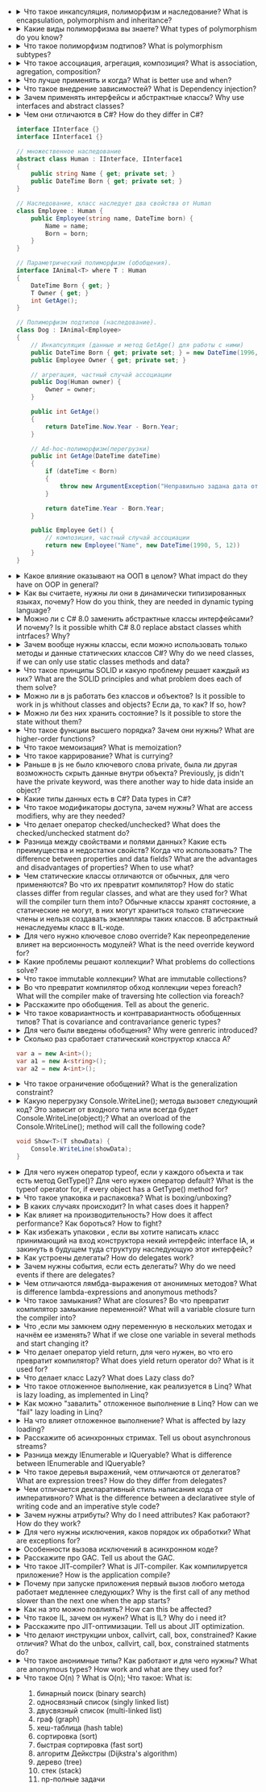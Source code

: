 <ul>
<li><details>
<summary>
Что такое инкапсуляция, полиморфизм и наследование? What is encapsulation, polymorphism and inheritance?
</summary>

`
Инкапсуляция - это механизм, который объединяет данные и код, манипулирующий зтими данными, а также защищает и то, и другое от внешнего вмешательства или неправильного использования.
Полиморфизм - это свойство, которое позволяет одно и то же имя использовать для решения двух или более схожих, но технически разных задач.
Наследование - это процесс, посредством которого один объект может приобретать свойства другого.
`
</details></li>


<li><details>
<summary>
Какие виды полиморфизма вы знаете?
What types of polymorphism do you know?
</summary>

`
Ad-hoc-полиморфизм(перегрузки).
Параметрический полиморфизм (обобщения).
Полиморфизм подтипов (наследование).
`
</details></li>


<li><details>
<summary>
Что такое полиморфизм подтипов? What is polymorphism subtypes?
</summary>

`
Полиморфизм подтипов (полиморфизм) — свойство системы, позволяющее использовать объекты с одинаковым интерфейсом без информации о типе и внутренней структуре объекта.
`
</details></li>


<li><details>
<summary>
Что такое ассоциация, агрегация, композиция? What is association, agregation, composition?
</summary>

`
Ассоциация - это отношение, при котором объекты одного типа неким образом связаны с объектами другого типа. Например, объект одного типа содержит или использует объект другого типа. Например, игрок играет в определенной команде.
Композиция определяет отношение HAS A, то есть отношение "имеет". Например, в класс автомобиля содержит объект класса электрического двигателя, при этом класс автомобиля создает объект двигателя.
От композиции следует отличать агрегацию. Она также предполагает отношение HAS A, но реализуется она иначе(через внедрение  зависимести).
`
</details></li>


<li><details>
<summary>
Что лучше применять и когда? What is better use and when?
</summary>

`
Агрегацию, всегда, за исключением ,базовых и ненаследуемых типов.
`
</details></li>

<li><details>
<summary>
Что такое внедрение зависимостей? What is Dependency injection?
</summary>

`
Внедрение зависимости — процесс предоставления внешней зависимости программному компоненту. Является специфичной формой «инверсии управления» (англ. Inversion of control, IoC), 
когда она применяется к управлению зависимостями.
В полном соответствии с принципом единственной обязанности объект отдаёт заботу о построении требуемых ему зависимостей внешнему, специально предназначенному для этого общему механизму.
`
</details></li>

<li><details>
<summary>
Зачем применять интерфейсы и абстрактные классы? Why use interfaces and abstract classes?
</summary>

`
Что бы агрегировать их как зависимости и вместо них подставлять любой из их подтипов, что обеспечивает переиспользуемость класса для любого из этих подтипов.
`
</details></li>

<li><details>
<summary>
Чем они отличаются в C#? How do they differ in C#?
</summary>

`
Интерфейсы имеют множественное наследование.
`
</details></li>

```C#
interface IInterface {}
interface IInterface1 {}

// множественное наследование
abstract class Human : IInterface, IInterface1
{
    public string Name { get; private set; }
    public DateTime Born { get; private set; }
}

// Наследование, класс наследует два свойства от Human
class Employee : Human {
    public Employee(string name, DateTime born) {
        Name = name;
        Born = born;
    }
}

// Параметрический полиморфизм (обобщения).
interface IAnimal<T> where T : Human
{
    DateTime Born { get; }
    T Owner { get; }
    int GetAge();
}

// Полиморфизм подтипов (наследование).
class Dog : IAnimal<Employee>
{
    // Инкапсуляция (данные и метод GetAge() для работы с ними)
    public DateTime Born { get; private set; } = new DateTime(1996, 3, 24);
    public Employee Owner { get; private set; }

    // агрегация, частный случай ассоциации
    public Dog(Human owner) {
        Owner = owner;
    }

    public int GetAge()
    {
        return DateTime.Now.Year - Born.Year;
    }

    // Ad-hoc-полиморфизм(перегрузки)
    public int GetAge(DateTime dateTime)
    {
        if (dateTime < Born)
        {
            throw new ArgumentException("Неправильно задана дата отсчета");
        }

        return dateTime.Year - Born.Year;
    }

    public Employee Get() {
        // композиция, частный случай ассоциации
        return new Employee("Name", new DateTime(1990, 5, 12))
    }
}
```

<li><details>
<summary>
Какое влияние оказывают на ООП в целом?
What impact do they have on OOP in general?
</summary>

`
Позволяют сокращать количество написания кода за счет переиспользования класса для разных подтипов агрегируемого типа.
`
</details></li>

<li><details>
<summary>
Как вы считаете, нужны ли они в динамически типизированных языках, почему?
How do you think, they are needed in dynamic typing language?
</summary>

`
Нет, это было введено для ООП в статически типизированных языках, в противном случае порождалось бы много классов, потому что нельзя было бы переиспользовать старые.
`
</details></li>

<li><details>
<summary>
Можно ли с C# 8.0 заменить абстрактные классы интерфейсами? И почему?
Is it possible whith C# 8.0 replace abstact classes whith intrfaces? Why?
</summary>

`
С C# 8.0 в интерфейсах появилась реализация методов по-умолчанию. Разница в том, что эта реализация наследуется явно, поэтому объект-наследник необходимо приводить вверх по дереву наследования для использования наследуемого функционала.
`

```C#
interface IShow
{
    public void Show()
    {
        Console.WriteLine("Show method");
    }
}

class Show: IShow
{

}

public static void Main() 
{
    show.Show(); // ошибка
    ((IShow)show).Show(); // рабтает
}
```
</details></li>

<li><details>
<summary>
Зачем вообще нужны классы, если можно использовать только методы и данные статических классов C#?
Why do we need classes, if we can only use static classes methods and data?
</summary>

`
Классы могут хранить состояние. В функциональных языках для этого используют замыкание.
`
</details></li>

<li><details>
<summary>
Что такое принципы SOLID и какую проблему решает каждый из них?
What are the SOLID principles and what problem does each of them solve?
</summary>

`
1.Принцип единой ответственности позволяет не перегружать класс лишними задачами. Особенно хорошо помогает его соблюдать тестирование.
2.Подстановки Барбары Лисков. Позволяет делать одинаковое ожидаемое поведение от любого класса в дереве наследования одного функционала, в этом так же помогает контрактное программирование.
3.Разделения интерфейсов. Позволяет не наследовать лишние члены интерфейса ,а только необходимые для типа. Чего нельзя добиться абстрактными классами из-за отсутствия множественного наследования.
4.Системы должны быть доступня для расширения, но закрыты для изменения. Это происходит за счет полииморфизма подтипов и внедрения зависимостей, где мы используем наследование, 
что бы какой-либо сущьностью переиспользовать новыцй функционал, а не изменять старый для внесения новго
5.Принцип инверсии зависимостей. Позволяет разорвать зависимость между членами в зависимость от абстракций (интерфейсов и абстрактных классов).
`
</details></li>

<li><details>
<summary>
Можно ли в js работать без классов и объектов? 
Is it possible to work in js whithout classes and objects?
Если да, то как?
If so, how?
</summary>

`
Да, используя замыкание.
`
</details></li>

<li><details>
<summary>
Можно ли без них хранить состояние?
Is it possible to store the state without them?
</summary>

`
Да, через замыкание, котрое позволяет хранить состояние.
`

```javascript
function sumWrapper(a: number)
{
    return (b: number): number => a + b;
}

const sum = sumWrapper(4);
const result = sum(5); // 9
```
</details></li>

<li><details>
<summary>
Что такое функции высшего порядка?
Зачем они нужны?
What are higher-order functions?
</summary>

`
Фнкции, которые могут принимать другие функции и возвращать функции. Для реализации замыкания и как агрегация.
`

```javascript
function sumWrapper(a: number, func(f: number) => number)
{
    return (b: number): number => func(a + b);
}
```
</details></li>

<li><details>
<summary>
Что такое мемоизация? 
What is memoization?
</summary>

`
Мемоизация(иногда называют декорирование) - это кеширование внутри состояния объекта или функции(замыкание) результатов выполнения длительных операций с целью повышения производительности вычислений с одинаковыми входными данными.
Для этого Функции или методы должны быть детерментированными. К недостаткам подхода можно отнести усложнение системы и расходование памяти.
`

```javascript
function cachingDecorator(func) {
  let cache = new Map();

  return function(x) {
    if (cache.has(x)) {    // если кеш содержит такой x,
      return cache.get(x); // читаем из него результат
    }

    let result = func(x); // иначе, вызываем функцию

    cache.set(x, result); // и кешируем (запоминаем) результат
    return result;
  };
}
```
</details></li>

<li><details>
<summary>
Что такое каррирование?
What is currying?
</summary>

`
Каррирование - это процесс, в ходе которого можно вызовом одной функции вернуть другу и вызвать последнюю, что приводит к такому уоду : get(5)(4);
В основном используется для замыканий и хранения состояния внутри функции, объекта.
`

```javascript
const result = sumWrapper(4)(5); // 9
```
</details></li>

<li><details>
<summary>
Раньше в js не было ключевого слова private, была ли другая возможность скрыть данные внутри объекта?
Previously, js didn't have the private keyword, was there another way to hide data inside an object?
</summary>

`
С помощью замыкания.
`
</details></li>

<li><details>
<summary>
Какие типы данных есть в C#?
Data types in C#?
</summary>

`
Ссылочные и значимые.
Одни передаются по ссылке - передеается адрес в куче. А другие по значению - копирется все значение.
Типы значений:

Целочисленные типы (byte, sbyte, short, ushort, int, uint, long, ulong)

Типы с плавающей запятой (float, double)

Тип decimal

Тип bool

Тип char

Перечисления enum

Структуры (struct)

Ссылочные типы:

Тип object

Тип string

Классы (class)

Интерфейсы (interface)

Делегаты (delegate)
`

```C#
static void Main()
{
    int i = 5;
    A(i);
    Console.WriteLine(i);

    B b = new B();
    A(b);
    Console.WriteLine(b.N); // 10
}


static void A(int i)
{
    i = default;
}

static void A(B b)
{
    b.N = 10;
}
```
</details></li>

<li><details>
<summary>
Что такое модификаторы доступа, зачем нужны?
What are access modifiers, why are they needed?
</summary>

`
Модификаторы доступа позволяют задать допустимую область видимости для членов класса.
`

```C#
class Program
{
    public int A;

    private int a;

    protected int B;

    internal int b;

    protected internal int C;

    private protected int c;

    static void Main()
    {
        
    }

}
```
</details></li>

<li><details>
<summary>
Что делает оператор checked/unchecked?
What does the checked/unchecked statment do?
</summary>

`
Проверка на выход за пределы допустимого диапазона при арифметических вычислений. 

`

```C#
checked (выражение)
checked {
// проверяемые операторы
}

int b = unchecked((byte)int.Parse(Console.ReadLine()));
```
</details></li>

<li><details>
<summary>
Разница между свойствами и полями данных? 
Какие есть преимущества и недостатки свойств? 
Когда что использовать?
The difference between properties and data fields?
What are the advantages and disadvantages of properties?
When to use what?
</summary>

`
Поля - это данные объекта, а свойства - методы для работы с ними.
Свойства могут сделаать проверку входных и выходных значений поля, изменить значение поля, использовать любую логику обработки до и после обращения к полю.
Однако это методы, хотя воспринимаются, как поля при написании кода.Так, например, DateTime.Now по мнению Рихтера является ошибкой, потому что результат вызова не детерминтирован.
Более того при вызове свойства структуры внутри метода с ключевым словом in будет создаваться ее копия:
`
```C#
Get(in Point point) {
    int x = point.X;
    ...
}
```
`
Объясняется это тем, что in гарантирует неизменяемость, в то время как свойство X может быть следующим: public int X => ++x;
что изменит состояние объекта структуры. Поэтому создается defensive copy(защитна копия) структуры и значение ее не изменится. Это неочевидное поведение системы.

В большинстве случаев лучше применять свойства(автосвойства), за исключением приватных константных и неизменяемых значений. Поля более производительные и уменьшают количесво IL кода и логики.
`
```C#
class Prog
{
private int a; // поле данных
    public int A {get => a; set { a = value } } // свойство
}
```
</details></li>

<li><details>
<summary>
Чем статические классы отличаются от обычных, для чего применяются? Во что их превратит компилятор?
How do static classes differ from regular classes, and what are they used for? What will the compiler turn them into?
Обычные классы хранят состояние, а статические не могут, в них могут храниться только статические члены и нельзя создавать экземпляры таких классов.
В абстрактный ненаследуемы класс в IL-коде.
</summary>

`
Обычные классы хранят состояние, а статические не могут, в них могут храниться только статические члены и нельзя создавать экземпляры таких классов.
В абстрактный ненаследуемы класс в IL-коде.
`

```C#
static void Main()
{
    // вызов метода статического класса
    Enumerable.Range(1, 5);

    // создание экземпляра и вызов метода обычного класса
    var list = new List<int>;
    list.Add(5);
}
```
</details></li>

<li><details>
<summary>
Для чего нужно ключевое слово override? Как переопределение влияет на версионность модулей?
What is the need override keyword for?
</summary>

`
Для переопределения наследуемых членов класса в случае необходимости.
`
```C#
        abstract class Abstract
        {
            public virtual void Show()
            {
                Console.WriteLine("virtual");
            }
        }

        class  A : Abstract
        {
            public override void Show()
            {
                Console.WriteLine("override");
            }
        }
```

</details></li>

<li><details>
<summary>
Какие проблемы решают коллекции?
What problems do collections solve?
</summary>

`
Когда есть необходимость добавления элемента в массив, нужно его увеличивать, коллекции же 
инкапсулируют в себе массив, который при достижении конца увеличивается не на одну ячейку, а более, хотя снаружи ведут себя как обычный массив.
`
</details></li>

<li><details>
<summary>
Что такое immutable коллекции?
What are immutable collections?
</summary>

`
Это неизменяемые коллекции, при  изменении которой, создается новый объект коллекции.
`
</details></li>

<li><details>
<summary>
Во что превратит компилятор обход коллекции через foreach?
What will the compiler make of traversing hte collection via foreach?
</summary>

`
Вызов GetEnumarator(); и получение элемента энумератора через MoveNext(); В конце цикла вызывается Dispose(); энумератора.
`
</details></li>

<li><details>
<summary>
Расскажите про обобщения.
Tell as about the generic.
</summary>

`

`
</details></li>

<li><details>
<summary>
Что такое ковариантность и контравариантность обобщенных типов? 
That is covariance and contravariance generic types?
</summary>

`
Ковариа́нтность и контравариа́нтность в программировании — способы переноса наследования типов на производные от них типы.
`

```C#
delegate TResult Func<in T, out TResult>(T arg);
public interface IComparable<in T> { ... }
```
</details></li>

<li><details>
<summary>
Для чего были введены обобщения?
Why were genreric introduced?
</summary>

`
Для безопасности типов и избегания упаковки и распаковки.
`

```C#
var list = new List<int>();
// компилятор будет ругаться на тип. отличный от int
// упакоки значения не рпоизойдет
list.Add(453);
```
</details></li>

<li><details>
<summary>
Сколько раз сработает статический конструктор класса A<T>?

```C#
var a = new A<int>();
var a1 = new A<string>();
var a2 = new A<int>();
```
</summary>

`
2 раза, потому что создастся 2 типа.
`
</details></li>

<li><details>
<summary>
Что такое ограничение обобщений?
What is the generalization constraint?
</summary>

`
Ограничивает входные типы интерфейсами, классами, наличием конструктора без параметра, cтруктурами.
`

```C#
// На вход принимаются структуры
public void Method<T>(T parameter) where T : struct
```
</details></li>

<li><details>
<summary>
Какую перегрузку Console.WriteLine(); метода вызовет следующий код? Это зависит от входного типа или всегда будет Console.WriteLine(object);?
What an overload of the Console.WriteLine(); method will call the following code?

```C#
void Show<T>(T showData) {
    Console.WriteLine(showData);
}
```
</summary>

`
Всегда Console.WriteLine(Object), потому что обощения не могут определять перегрузку во время выполнения.
`
</details></li>

<li><details>
<summary>
Для чего нужен оператор typeof, если у каждого объекта и так есть метод GetType()? Для чего нужен оператор default?
What is the typeof operator for, if every object has a GetType() method for?
</summary>

`
typeof применяется, когда нет экземпляра объекта и что бы не вызывать упаковку. default позволяет задать значение по-умолчанию, когда не известен конктретный тип(обобщения).
`
</details></li>

<li><details>
<summary>
Что такое упаковка и распаковка?
What is boxing/unboxing?
</summary>

`
Преобразование значимого типа в ссылочный и обратно.
`
</details></li>

<li><details>
<summary>
В каких случаях происходит?
In what cases does it happen?
</summary>

`
Упаковка возникает в двух случаях:
- приведение к ссылочному типу
- вызов непереопределённых наследуемых методов
`
</details></li>

<li><details>
<summary>
Как влияет на производительность? 
How does it affect performance?
Как бороться?
How to fight?
</summary>

`
Производительность падает в несколько раз, зависит от размера структуры. Обобщениями и оперетором typeof().
`
</details></li>

<li><details>
<summary>
Как избежать упаковки , если вы хотите написать класс принимающий на вход  конструктора некий интерфейс interface IA, и закинуть в будущем туда структуру наследующую этот интерфейс?
</summary>

`
Единственным способом будет создать обобщенный клас с ограничением обобщения на интерфейс IA.
`
</details></li>

<li><details>
<summary>
Как устроены делегаты?
How do delegates work?
</summary>

`
Содержит поле типа object, которое хранит экземпляр объекта или структуры вызываемого метода, или null, если вызывается статический метод.Делегаты неизменяемы.Может хранить только один метод и массив делегатов, в случачае использования цепочки вызовов.
`
</details></li>

<li><details>
<summary>
Зачем нужны события, если есть делегаты?
Why do we need events if there are delegates?
</summary>

`
События нельзя вызвать за пределами объекта, на них можно только подписаться, так же они предоставляют два метода добавления и удаления делегата и могут нести в себе дополнительную логику, этим они похожи на свойства.
`
</details></li>

<li><details>
<summary>
Чем отличаются лямбда-выражения от анонимных методов?
What is difference lambda-expressions and anonymous methods?
</summary>

`
В общем ничем, кроме незначительной разницы:
В анонимных методах мы можем обойтись без параметров, если даже это и ожидается:
`

```C#
public event EventHandler SomeEvent;
...
SomeEvent += delegate { Console.WriteLine("some information") };
```
</details></li>

<li><details>
<summary>
Что такое замыкания?
What are closures?
Во что превратит компилятор замыкание переменной?
What will a variable closure turn the compiler into?
</summary>

`
Это свойство ананимного метода или лямбда-выражения хранить значение внешней переменной, которое может измениться за его пределами.
В класс с полем переменной и этим методом.
`
</details></li>

<li><details>
<summary>
Что ,если мы замкнем одну переменную в нескольких методах и начнём ее изменять?
What if we close one variable in several methods and start changing it?
</summary>

`
Компилятор создаст класс с полем переменной и этими методами, следовательно каждый метод будет изменять значение переменной, а другой будет получать уже измененное значение, как состояние объекта.
`
</details></li>

<li><details>
<summary>
Что делает оператор yield return, для чего нужен, во что его превратит компилятор?
What does yield return operator do? What is it used for?
</summary>

`
Создаёт два класса, наследуемые от IEnumerable и IEnumerator. из метода возвращается класс соответствующий возвращаемому значению.
В IEnumerator.Dispose(); закладывается финализатор (finnaly).
`
</details></li>

<li><details>
<summary>
Что делает класс Lazy<T>?
What does Lazy<T> class do?
</summary>

`
Создает экземпляр инкапсулируемого объекта T только при обращении к экземпляру Lazy<T>.
`
</details></li>

<li><details>
<summary>
Что такое отложенное выполнение, как реализуется в Linq?
What is lazy loading, as implemented in Linq?
</summary>

`
Это выполнение кода только при обращениии, в Linq реализуется за счет реализации IEnumerable;
`

```C#
	    var t = Enumerable.Range(0, 100).Where(x =>
            {
                System.Console.WriteLine("ops"); // вторым
                return x > 10;
            });

            System.Console.WriteLine("here"); // выведется первым

            foreach (var tt in t)
            {
                if (tt > 5)
                    break;
            }
```
</details></li>

<li><details>
<summary>
Как можно "завалить" отложенное выполнение в Linq?
How can we "fail" lazy loading in Linq?
</summary>

`
Методами Linq, которым нужен весь набор данных, например сортировка.
`
</details></li>

<li><details>
<summary>
На что влияет отложенное выполнение?
What is affected by lazy loading?
</summary>

`
Позволяет не запрашивать все данные исходного набора, пока в этом нет необходимости, следователно и обход набора уменьшается по количеству операций.
`
</details></li>

<li><details>
<summary>
Расскажите об асинхронных стримах.
Tell us obout asynchronous streams?
</summary>

`Это отложенное выполнение асинхронных операций с помощью операторо yield return и возвращаемого значения IAsyncEnumerable<T>.
`

```C#
public static async IAsyncEnumerable<int> GetNumbersAsync()
{
    for (int i = 0; i < 10; i++)
    {
        await Task.Delay(100);
        yield return i; 
    }
}
```
</details></li>

<li><details>
<summary>
Разница между IEnumerable и IQueryable?
What is difference between IEnumerable and IQueryable?
</summary>

`
Первый компилятор генрирует в обычный код, а второй в деревья выражений, который парсит постовщик методов расширения.
`
</details></li>

<li><details>
<summary>
Что такое деревья выражений, чем отличаются от делегатов? 
What are expression trees? How do they differ from delegates?
</summary>

`
Представлены классом Expression, позволяют парсить несложные запросы в синтаксис друго языка, делегаты относятся к исполняемому коду.
`
</details></li>

<li><details>
<summary>
Чем отличается декларативный стиль написания кода от императивного?
What is the difference between a declarativee style of writing code and an imperative style code?
</summary>

`
Декларативный код отвечает на вопрос "Что делать?", а императивный "Как сделать?".
`
</details></li>

<li><details>
<summary>
Зачем нужны атрибуты? 
Why do I need attributes?
Как работают? 
How do they work?
</summary>

`
Атрибуты в .NET представляют специальные инструменты, которые позволяют встраивать в сборку дополнительные метаданные.
С помощью рефлексии стандартные классы .NET получают использованные атрибуты и производят определенные действия. 
Например, атрибут [Serializable] указывает классу BinaryFormatter, что объекты с данным атрибутом можно сохранять в бинарный файл.
`
</details></li>

<li><details>
<summary>
Для чего нужны исключения, каков порядок их обработки?
What are exceptions for?
</summary>

`
Обозначают исключительную ситуацию, с которой данный код не может выполняться.
Если в блоке try{} было вызвано исключеие, то оно перемещается в блок catch, который обрабатывает конкретный тип исключения, если обработчика данного исключения не нашлось,
то выполняется блок finally. В случае отстутствия необходимого для обработки блока catch программа аварийно завершится. Не стоит выбрасывать исключения в catch и finally. Так же исключение обрабатывается согласно
иерархии наследования Exception
`
</details></li>

<li><details>
<summary>
Особенности вызова исключений в асинхронном коде?
</summary>

`
`
</details></li>

<li><details>
<summary>
Расскажите про GAC.
Tell us about the GAC.
</summary>

`
Глобальный кеш сборок. Хранит разделяемые сборки для любых приложений. 
`
</details></li>

<li><details>
<summary>
Что такое JIT-compiler?
What is JIT-compiler.
Как компилируется приложение?
How is the application compile?
</summary>

`
Just in time compiler, компилирует IL в ассемблерный код.
Сначала проходит транслятор, транслирующий код в тот же C# код, но который может пройти уже компилятор в IL код.Во время запуска программы запускается JIT-компилятор.
`
</details></li>

<li><details>
<summary>
Почему при запуске приложения первый вызов любого метода работает медленнее следующих?
Why is the first call of any method slower than the next one when the app starts? 
</summary>

`
После первой компиляции метода кода jit-компилятором он кешируется и уже не компилируется повторно. Поэтому последующие вызовы этих методов происходят быстрее.
`
</details></li>

<li><details>
<summary>
Как на это можно повлиять?
How can this be affected?
</summary>

`
Можно пройти полную компиляцию программы (например специальной утилитой Ngen.exe), но это нужно делать под конкретное устройство, т к JIT подбирает оптимальные команды для текущего процессора.
`
</details></li>

<li><details>
<summary>
Что такое IL, зачем он нужен?
What is IL? Why do i need it?
</summary>

`
Все компиляторы, поддерживающие платформу .NET, должны транслировать код с языков высокого уровня платформы .NET на язык CIL. 
Для написания одного приложения на разных ЯП.
`
</details></li>

<li><details>
<summary>
Расскажите про JIT-оптимизации.
Tell us about JIT optimization.
</summary>

`
Оптимизации кода, ускоряющие работу программ. Например оптимизация концевых вызовов. Может убрать лишние переменные или избавиться от упаковки привызове GetType() пользовательской структуры.
`
</details></li>

<li><details>
<summary>
Что делают инструкции unbox, callvirt, call, box, constrained? Какие отличия?
What do the unbox, callvirt, call, box, constrained statments do?
</summary>

`
callvirt вызывает метод объекта с передачей ссылки самого объекта и его упаковкой, для инструкции call ссылка на объект не нужна.
box/unbox - упаковка/распаковка.
constrained говорит о том, что вызовется call метод для значимого типа без упаковки, если метод структуры был переопределён.
`
</details></li>

<li><details>
<summary>
Что такое анонимные типы? Как работают и для чего нужны?
What are anonymous types? How work and what are they used for?
</summary>

`
`
</details></li>

<li><details>
<summary>
Что такое O(n) ?
What is O(n);
Что такое:
What is:
<ol>
    <li>бинарный поиск (binary search)</li>
    <li>односвязный список (singly linked list)</li>
    <li>двусвязный список (multi-linked list)</li>
    <li>граф (graph)</li>
    <li>хеш-таблица (hash table)</li>
    <li>сортировка (sort)</li>
    <li>быстрая сортировка (fast sort)</li>
    <li>алгоритм Дейкстры (Dijkstra's algorithm)</li>
    <li>дерево (tree)</li>
    <li>стек (stack)</li>
    <li>np-полные задачи</li>
</ol>
</summary>

<ol>
    <li>`Бинарный поиск - ускоренный поиск за O(log n), возможен при некоторых свойствах структуры данных, например при сортировке по номеру.
        Односвязный список - список, где каждый элемент знает о следующем элементе, но не знает о предыдущем.`</li>
    <li>`Двусвязный список - список, где каждый элемент знает о следующем элементе и предыдущем.`</li>
    <li>`Граф - это совокупность узлов и рёбер, соединяющих эти узлы.`</li>
    <li>`Хеш-таблица — это структура данных, реализующая интерфейс ассоциативного массива, а именно, она позволяет хранить пары (ключ, значение) и выполнять три операции: операцию добавления новой пары(O(1)), операцию поиска(O(1)) и операцию удаления пары по ключу(O(1)).`</li>
    <li>`Сортировка - алгоритм, сортирующий элементы за время O(n**).`</li>
    <li>`Быстрая сортировка - алгоритм, сортирующий элементы за время O(n log n).`</li>
    <li>`Алгоритм Дейкстры - находит кратчайшие пути от одной из вершин графа до всех остальных. O(n**).`</li>
    <li>`Дерево — это связный ациклический граф.`</li>
    <li>`Очередь - первый вошел- первый вышел(FIFO).`</li>
    <li>`Стек - первый вошел- последний вышел(FILO).`</li>
</ol>
</details></li>
</ul>
